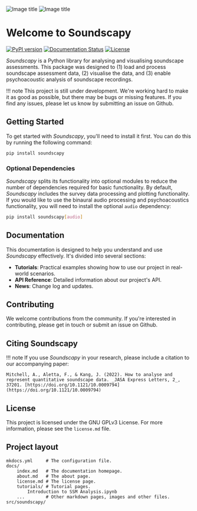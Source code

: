 ![Image title](img/LightLogoSmall.png#only-light)
![Image title](img/DarkLogoSmall.png#only-dark)

# Welcome to Soundscapy

[![PyPI version](https://badge.fury.io/py/soundscapy.svg)](https://badge.fury.io/py/soundscapy)
[![Documentation Status](https://readthedocs.org/projects/soundscapy/badge/?version=latest)](https://soundscapy.readthedocs.io/en/latest/?badge=latest)
[![License](https://img.shields.io/badge/License-BSD%203--Clause-blue.svg)](https://opensource.org/licenses/BSD-3-Clause)

_Soundscapy_ is a Python library for analysing and visualising soundscape assessments. This package was designed to (1) load and process soundscape assessment data, (2) visualise the data, and (3) enable psychoacoustic analysis of soundscape recordings.

!!! note
    This project is still under development. We're working hard to make it as good as possible, but there may be bugs or missing features. If you find any issues, please let us know by submitting an issue on Github.

## Getting Started

To get started with _Soundscapy_, you'll need to install it first. You can do this by running the following command:

```bash
pip install soundscapy
```

### Optional Dependencies

_Soundscapy_ splits its functionality into optional modules to reduce the number of dependencies required for basic functionality. By default, _Soundscapy_ includes the survey data processing and plotting functionality. If you would like to use the binaural audio processing and psychoacoustics functionality, you will need to install the optional `audio` dependency:

```bash
pip install soundscapy[audio]
```

## Documentation

This documentation is designed to help you understand and use _Soundscapy_ effectively. It's divided into several sections:

- **Tutorials**: Practical examples showing how to use our project in real-world scenarios.
- **API Reference**: Detailed information about our project's API.
- **News**: Change log and updates.

## Contributing

We welcome contributions from the community. If you're interested in contributing, please get in touch or submit an issue on Github.

## Citing Soundscapy

!!! note
    If you use _Soundscapy_ in your research, please include a citation to our accompanying paper:
    
    Mitchell, A., Aletta, F., & Kang, J. (2022). How to analyse and represent quantitative soundscape data. _JASA Express Letters, 2_, 37201. [https://doi.org/10.1121/10.0009794](https://doi.org/10.1121/10.0009794)

## License

This project is licensed under the GNU GPLv3 License. For more information, please see the `license.md` file.

## Project layout

    mkdocs.yml     # The configuration file.
    docs/
        index.md   # The documentation homepage.
        about.md   # The about page.
        license.md # The license page.
        tutorials/ # Tutorial pages.
            Introduction to SSM Analysis.ipynb  
        ...        # Other markdown pages, images and other files.
    src/soundscapy/
